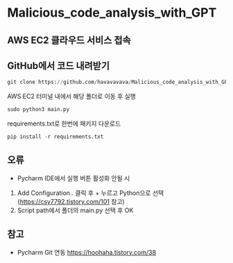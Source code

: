 # Malicious_code_analysis_with_GPT

## AWS EC2 클라우드 서비스 접속

## GitHub에서 코드 내려받기
```python
git clone https://github.com/havavavava/Malicious_code_analysis_with_GPT
```
AWS EC2 터미널 내에서 해당 폴더로 이동 후 실행
```python
sudo python3 main.py
```
requirements.txt로 한번에 패키지 다운로드 
```python
pip install -r requirements.txt
```


## 오류
- Pycharm IDE에서 실행 버튼 활성화 안될 시
1. Add Configuration.. 클릭 후 + 누르고 Python으로 선택 (https://csy7792.tistory.com/101 참고)
2. Script path에서 폴더의 main.py 선택 후 OK

## 참고
- Pycharm Git 연동 https://hoohaha.tistory.com/38

